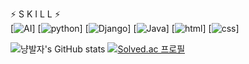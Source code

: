 
⚡ S K I L L ⚡<br>
[![AI](https://img.shields.io/badge/AI-pink?style=for-the-badge&logo=AI&logoColor=white)]
[![python](https://img.shields.io/badge/Python-3776AB?style=for-the-badge&logo=Python&logoColor=white)]
[![Django](https://img.shields.io/badge/Django-3776AB?style=for-the-badge&logo=Django&logoColor=white)]
[![Java](https://img.shields.io/badge/Java-F7DF1E?style=for-the-badge&logo=Java&logoColor=black)]
[![html](https://img.shields.io/badge/Html-E34F26?style=for-the-badge&logo=Html5&logoColor=white)]
[![css](https://img.shields.io/badge/CSS-1572B6?style=for-the-badge&logo=CSS3&logoColor=white)]

![냥발자's GitHub stats](https://github-readme-stats.vercel.app/api?username=freenozero&show_icons=true&theme=radical)
[![Solved.ac
프로필](http://mazassumnida.wtf/api/mini/generate_badge?boj=freetour0)](https://solved.ac/freetour0)
